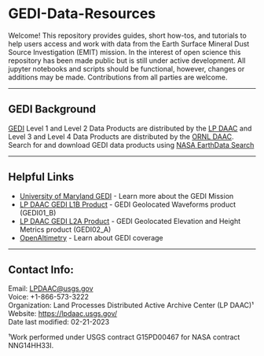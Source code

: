 # GEDI-Data-Resources


Welcome! This repository provides guides, short how-tos, and tutorials to help users access and work with data from the Earth Surface Mineral Dust Source Investigation (EMIT) mission. In the interest of open science this repository has been made public but is still under active development. All jupyter notebooks and scripts should be functional, however, changes or additions may be made. Contributions from all parties are welcome.


---

## GEDI Background  

[GEDI](https://gedi.umd.edu/mission/mission-overview/) Level 1 and Level 2 Data Products are distributed by the [LP DAAC]([https://lpdaac.usgs.gov/data/get-started-data/collection-overview/missions/gedi-overview/]) and Level 3 and Level 4 Data Products are distributed by the [ORNL DAAC]([https://daac.ornl.gov/cgi-bin/dataset_lister.pl?p=40]). Search for and download GEDI data products using [NASA EarthData Search](https://search.earthdata.nasa.gov/search?q=%22EMIT%22)

---



## Helpful Links  

+ [University of Maryland GEDI](https://gedi.umd.edu/) - Learn more about the GEDI Mission  
+ [LP DAAC GEDI L1B Product](https://lpdaac.usgs.gov/products/gedi01_bv002/) - GEDI Geolocated Waveforms product (GEDI01_B)
+ [LP DAAC GEDI L2A Product](https://lpdaac.usgs.gov/products/gedi02_av002/) - GEDI Geolocated Elevation and Height Metrics product (GEDI02_A)
+ [OpenAltimetry](https://openaltimetry.org/data/gedi/) - Learn about GEDI coverage  








---

## Contact Info:  

Email: LPDAAC@usgs.gov  
Voice: +1-866-573-3222  
Organization: Land Processes Distributed Active Archive Center (LP DAAC)¹  
Website: <https://lpdaac.usgs.gov/>  
Date last modified: 02-21-2023  

¹Work performed under USGS contract G15PD00467 for NASA contract NNG14HH33I.  
